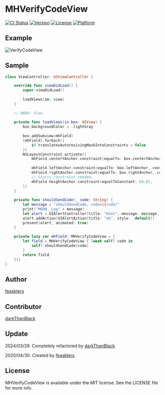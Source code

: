 # MHVerifyCodeView

[![CI Status](https://img.shields.io/travis/feaskters/MHVerifyCodeView.svg?style=flat)](https://travis-ci.org/feaskters/MHVerifyCodeView)
[![Version](https://img.shields.io/cocoapods/v/MHVerifyCodeView.svg?style=flat)](https://cocoapods.org/pods/MHVerifyCodeView)
[![License](https://img.shields.io/cocoapods/l/MHVerifyCodeView.svg?style=flat)](https://cocoapods.org/pods/MHVerifyCodeView)
[![Platform](https://img.shields.io/cocoapods/p/MHVerifyCodeView.svg?style=flat)](https://cocoapods.org/pods/MHVerifyCodeView)



## Example

![VerifyCodeView](https://s1.ax1x.com/2020/04/30/JqcKXj.gif)



## Sample

```swift
class ViewController: UIViewController {

    override func viewDidLoad() {
        super.viewDidLoad()
        
        loadViews(in: view)
    }
    
    // MARK: View
    
    private func loadViews(in box: UIView) {
        box.backgroundColor = .lightGray
        
        box.addSubview(mhField)
        [mhField].forEach({
            $0.translatesAutoresizingMaskIntoConstraints = false
        })
        NSLayoutConstraint.activate([
            mhField.centerYAnchor.constraint(equalTo: box.centerYAnchor, constant: 0.0),
            
            mhField.leftAnchor.constraint(equalTo: box.leftAnchor, constant: 0.0),
            mhField.rightAnchor.constraint(equalTo: box.rightAnchor, constant: 0.0),
            // Static constraint needed.
            mhField.heightAnchor.constraint(equalToConstant: 64.0),
        ])
    }
    
    private func shouldSendCode(_ code: String) {
        let message = "shouldSendCode, code=\(code)"
        print("MOON__Log" + message)
        let alert = UIAlertController(title: "Hint", message: message, preferredStyle: .alert)
        alert.addAction(UIAlertAction(title: "ok", style: .default))
        present(alert, animated: true)
    }
    
    private lazy var mhField: MHVerifyCodeView = {
        let field = MHVerifyCodeView { [weak self] code in
            self?.shouldSendCode(code)
        }
        return field
    }()
}

```



## Author

[feaskters](739296759@qq.com)



## Contributor

[darkThanBlack](https://github.com/darkThanBlack)



## Update

2024/03/29.    Completely refactored by [darkThanBlack](https://github.com/darkThanBlack).

2020/04/30.    Created by [feaskters](739296759@qq.com).



## License

MHVerifyCodeView is available under the MIT license. See the LICENSE file for more info.
